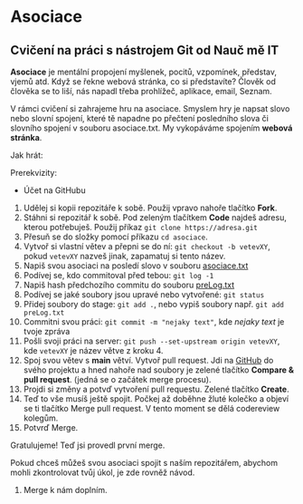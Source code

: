 # Asociace

## Cvičení na práci s nástrojem Git od Nauč mě IT

**Asociace** je mentální propojení myšlenek, pocitů, vzpomínek, představ, vjemů atd. Když se řekne webová stránka, co si představíte? Člověk od člověka se to liší, nás napadl třeba prohlížeč, aplikace, email, Seznam.

V rámci cvičení si zahrajeme hru na asociace. Smyslem hry je napsat slovo nebo slovní spojení, které tě napadne po přečtení posledního slova či slovního spojení v souboru asociace.txt. My vykopáváme spojením **webová stránka**.

Jak hrát:

Prerekvizity:
- Účet na GitHubu

1. Udělej si kopii repozitáře k sobě. Použij vpravo nahoře tlačítko **Fork**.
2. Stáhni si repozitář k sobě. Pod zeleným tlačítkem **Code** najdeš adresu, kterou potřebuješ. Použij příkaz `git clone https://adresa.git`
3. Přesuň se do složky pomocí příkazu `cd asociace`.
4. Vytvoř si vlastní větev a přepni se do ní: `git checkout -b vetevXY`, pokud `vetevXY` nazveš jinak, zapamatuj si tento název.
5. Napiš svou asociaci na posledí slovo v souboru [asociace.txt](https://github.com/Nauc-me-IT/asociace/blob/main/asociace.txt)
6. Podívej se, kdo commitoval před tebou: `git log -1`
7. Napiš hash předchozího commitu do souboru [preLog.txt](https://github.com/Nauc-me-IT/asociace/blob/main/preLog.txt)
8. Podívej se jaké soubory jsou upravé nebo vytvořené: `git status`
9. Přidej soubory do stage: `git add .`, nebo vypiš soubory např. `git add preLog.txt`
10. Commitni svou práci: `git commit -m "nejaky text"`, kde *nejaky text* je tvoje zpráva
11. Pošli svoji práci na server: `git push --set-upstream origin vetevXY`, kde `vetevXY` je název větve z kroku 4.
12. Spoj svou větev s **main** větví. Vytvoř pull request. Jdi na [GitHub](http://github.com/) do svého projektu a hned nahoře nad soubory je zelené tlačítko **Compare & pull request**. (jedná se o začátek merge procesu).
13. Projdi si změny a potvď vytvoření pull requestu. Zelené tlačítko **Create**.
14. Teď to vše musíš ještě spojit. Počkej až doběhne žluté kolečko a objeví se ti tlačítko Merge pull request. V tento moment se dělá codereview kolegům.
15. Potvrď Merge.

Gratulujeme! Teď jsi provedl první merge.

Pokud chceš můžeš svou asociaci spojit s naším repozitářem, abychom mohli zkontrolovat tvůj úkol, je zde rovněž návod.

1. Merge k nám doplním.
